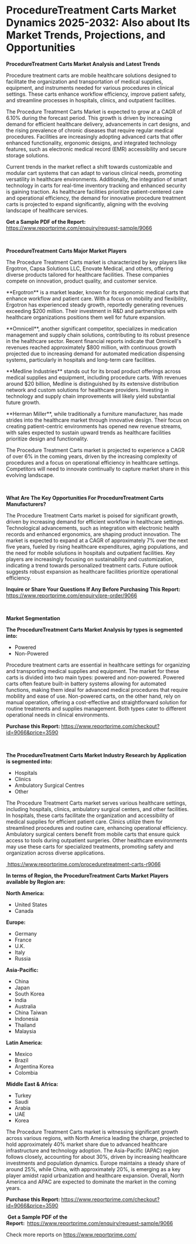 <p><h1>ProcedureTreatment Carts Market Dynamics 2025-2032: Also about Its Market Trends, Projections, and Opportunities</h1></p><p><strong>ProcedureTreatment Carts Market Analysis and Latest Trends</strong></p>
<p><p>Procedure treatment carts are mobile healthcare solutions designed to facilitate the organization and transportation of medical supplies, equipment, and instruments needed for various procedures in clinical settings. These carts enhance workflow efficiency, improve patient safety, and streamline processes in hospitals, clinics, and outpatient facilities.</p><p>The Procedure Treatment Carts Market is expected to grow at a CAGR of 6.10% during the forecast period. This growth is driven by increasing demand for efficient healthcare delivery, advancements in cart designs, and the rising prevalence of chronic diseases that require regular medical procedures. Facilities are increasingly adopting advanced carts that offer enhanced functionality, ergonomic designs, and integrated technology features, such as electronic medical record (EMR) accessibility and secure storage solutions.</p><p>Current trends in the market reflect a shift towards customizable and modular cart systems that can adapt to various clinical needs, promoting versatility in healthcare environments. Additionally, the integration of smart technology in carts for real-time inventory tracking and enhanced security is gaining traction. As healthcare facilities prioritize patient-centered care and operational efficiency, the demand for innovative procedure treatment carts is projected to expand significantly, aligning with the evolving landscape of healthcare services.</p></p>
<p><strong>Get a Sample PDF of the Report:&nbsp;</strong> <a href="https://www.reportprime.com/enquiry/request-sample/9066?utm_campaign=2999&utm_medium=2&utm_source=Github&utm_content=ia&utm_term=24032025&utm_id=proceduretreatment-carts">https://www.reportprime.com/enquiry/request-sample/9066</a></p>
<p>&nbsp;</p>
<p><strong>ProcedureTreatment Carts Major Market Players</strong></p>
<p><p>The Procedure Treatment Carts market is characterized by key players like Ergotron, Capsa Solutions LLC, Enovate Medical, and others, offering diverse products tailored for healthcare facilities. These companies compete on innovation, product quality, and customer service.</p><p>**Ergotron** is a market leader, known for its ergonomic medical carts that enhance workflow and patient care. With a focus on mobility and flexibility, Ergotron has experienced steady growth, reportedly generating revenues exceeding $200 million. Their investment in R&D and partnerships with healthcare organizations positions them well for future expansion.</p><p>**Omnicell**, another significant competitor, specializes in medication management and supply chain solutions, contributing to its robust presence in the healthcare sector. Recent financial reports indicate that Omnicell's revenues reached approximately $800 million, with continuous growth projected due to increasing demand for automated medication dispensing systems, particularly in hospitals and long-term care facilities.</p><p>**Medline Industries** stands out for its broad product offerings across medical supplies and equipment, including procedure carts. With revenues around $20 billion, Medline is distinguished by its extensive distribution network and custom solutions for healthcare providers. Investing in technology and supply chain improvements will likely yield substantial future growth.</p><p>**Herman Miller**, while traditionally a furniture manufacturer, has made strides into the healthcare market through innovative design. Their focus on creating patient-centric environments has opened new revenue streams, with sales expected to sustain upward trends as healthcare facilities prioritize design and functionality.</p><p>The Procedure Treatment Carts market is projected to experience a CAGR of over 6% in the coming years, driven by the increasing complexity of procedures and a focus on operational efficiency in healthcare settings. Competitors will need to innovate continually to capture market share in this evolving landscape.</p></p>
<p>&nbsp;</p>
<p><strong>What Are The Key Opportunities For ProcedureTreatment Carts Manufacturers?</strong></p>
<p><p>The Procedure Treatment Carts market is poised for significant growth, driven by increasing demand for efficient workflow in healthcare settings. Technological advancements, such as integration with electronic health records and enhanced ergonomics, are shaping product innovation. The market is expected to expand at a CAGR of approximately 7% over the next five years, fueled by rising healthcare expenditures, aging populations, and the need for mobile solutions in hospitals and outpatient facilities. Key players are increasingly focusing on sustainability and customization, indicating a trend towards personalized treatment carts. Future outlook suggests robust expansion as healthcare facilities prioritize operational efficiency.</p></p>
<p><strong>Inquire or Share Your Questions If Any Before Purchasing This Report:</strong> <a href="https://www.reportprime.com/enquiry/pre-order/9066?utm_campaign=2999&utm_medium=2&utm_source=Github&utm_content=ia&utm_term=24032025&utm_id=proceduretreatment-carts">https://www.reportprime.com/enquiry/pre-order/9066</a></p>
<p>&nbsp;</p>
<p><strong>Market Segmentation</strong></p>
<p><strong>The ProcedureTreatment Carts Market Analysis by types is segmented into:</strong></p>
<p><ul><li>Powered</li><li>Non-Powered</li></ul></p>
<p><p>Procedure treatment carts are essential in healthcare settings for organizing and transporting medical supplies and equipment. The market for these carts is divided into two main types: powered and non-powered. Powered carts often feature built-in battery systems allowing for automated functions, making them ideal for advanced medical procedures that require mobility and ease of use. Non-powered carts, on the other hand, rely on manual operation, offering a cost-effective and straightforward solution for routine treatments and supplies management. Both types cater to different operational needs in clinical environments.</p></p>
<p><strong>Purchase this Report:&nbsp;</strong><a href="https://www.reportprime.com/checkout?id=9066&price=3590&utm_campaign=2999&utm_medium=2&utm_source=Github&utm_content=ia&utm_term=24032025&utm_id=proceduretreatment-carts">https://www.reportprime.com/checkout?id=9066&price=3590</a></p>
<p>&nbsp;</p>
<p><strong>The ProcedureTreatment Carts Market Industry Research by Application is segmented into:</strong></p>
<p><ul><li>Hospitals</li><li>Clinics</li><li>Ambulatory Surgical Centres</li><li>Other</li></ul></p>
<p><p>The Procedure Treatment Carts market serves various healthcare settings, including hospitals, clinics, ambulatory surgical centers, and other facilities. In hospitals, these carts facilitate the organization and accessibility of medical supplies for efficient patient care. Clinics utilize them for streamlined procedures and routine care, enhancing operational efficiency. Ambulatory surgical centers benefit from mobile carts that ensure quick access to tools during outpatient surgeries. Other healthcare environments may use these carts for specialized treatments, promoting safety and organization across diverse applications.</p></p>
<p><a href="https://www.reportprime.com/proceduretreatment-carts-r9066?utm_campaign=2999&utm_medium=2&utm_source=Github&utm_content=ia&utm_term=24032025&utm_id=proceduretreatment-carts">&nbsp;https://www.reportprime.com/proceduretreatment-carts-r9066</a></p>
<p><strong>In terms of Region, the ProcedureTreatment Carts Market Players available by Region are:</strong></p>
<p>
    <p> <strong> North America: </strong>
        <ul>
            <li>United States</li>
            <li>Canada</li>
        </ul>
        </p> 
    <p> <strong> Europe: </strong>
        <ul>
            <li>Germany</li>
            <li>France</li>
            <li>U.K.</li>
            <li>Italy</li>
            <li>Russia</li>
        </ul>
        </p> 
    <p> <strong> Asia-Pacific: </strong>
        <ul>
            <li>China</li>
            <li>Japan</li>
            <li>South Korea</li>
            <li>India</li>
            <li>Australia</li>
            <li>China Taiwan</li>
            <li>Indonesia</li>
            <li>Thailand</li>
            <li>Malaysia</li>
        </ul>
        </p> 
    <p> <strong> Latin America: </strong>
        <ul>
            <li>Mexico</li>
            <li>Brazil</li>
            <li>Argentina Korea</li>
            <li>Colombia</li>
        </ul>
        </p> 
    <p> <strong> Middle East & Africa: </strong>
        <ul>
            <li>Turkey</li>
            <li>Saudi</li>
            <li>Arabia</li>
            <li>UAE</li>
            <li>Korea</li>
        </ul>
    </p>
    </p>
<p><p>The Procedure Treatment Carts market is witnessing significant growth across various regions, with North America leading the charge, projected to hold approximately 40% market share due to advanced healthcare infrastructure and technology adoption. The Asia-Pacific (APAC) region follows closely, accounting for about 30%, driven by increasing healthcare investments and population dynamics. Europe maintains a steady share of around 25%, while China, with approximately 20%, is emerging as a key player amidst rapid urbanization and healthcare expansion. Overall, North America and APAC are expected to dominate the market in the coming years.</p></p>
<p><strong>Purchase this Report: </strong><a href="https://www.reportprime.com/checkout?id=9066&price=3590&utm_campaign=2999&utm_medium=2&utm_source=Github&utm_content=ia&utm_term=24032025&utm_id=proceduretreatment-carts">https://www.reportprime.com/checkout?id=9066&price=3590</a></p>
<p>&nbsp;<strong>Get a Sample PDF of the Report:&nbsp;&nbsp;</strong><a href="https://www.reportprime.com/enquiry/request-sample/9066?utm_campaign=2999&utm_medium=2&utm_source=Github&utm_content=ia&utm_term=24032025&utm_id=proceduretreatment-carts">https://www.reportprime.com/enquiry/request-sample/9066</a></p>
<p><strong></strong></p>
<p>Check more reports on <a href="https://www.reportprime.com/?utm_campaign=2999&utm_medium=2&utm_source=Github&utm_content=ia&utm_term=24032025&utm_id=proceduretreatment-carts">https://www.reportprime.com/</a></p>